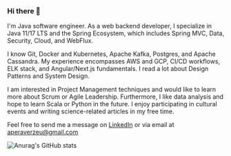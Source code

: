 ### Hi there 👋

I'm Java software engineer. As a web backend developer, I specialize in Java 11/17 LTS and the Spring Ecosystem, 
which includes Spring MVC, Data, Security, Cloud, and WebFlux.

I know Git, Docker and Kubernetes, Apache Kafka, Postgres, and Apache Cassandra. 
My experience encompasses AWS and GCP, CI/CD workflows, ELK stack, and Angular/Next.js fundamentals. 
I read a lot about Design Patterns and System Design. 

I am interested in Project Management techniques and would like to learn more about Scrum or Agile Leadership. 
Furthermore, I like data analysis and hope to learn Scala or Python in the future. 
I enjoy participating in cultural events and writing science-related articles in my free time.

Feel free to send me a message on [LinkedIn](https://www.linkedin.com/in/aperaverzeu/) or via email at aperaverzeu@gmail.com

![Anurag's GitHub stats](https://github-readme-stats.vercel.app/api?username=aperaverzeu&theme=ayu-mirage&show_icons=true)
